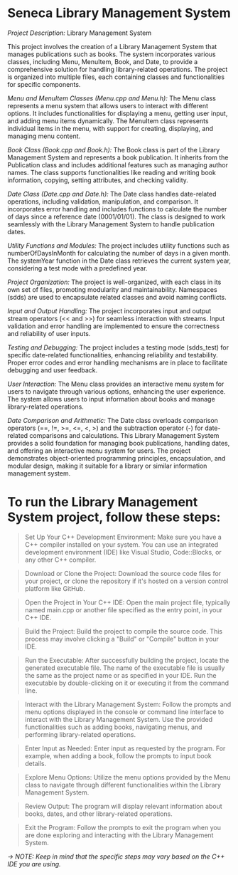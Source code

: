 # Seneca Library Management System

*Project Description:* Library Management System

This project involves the creation of a Library Management System that manages publications such as books. 
The system incorporates various classes, including Menu, MenuItem, Book, and Date, to provide a comprehensive solution for handling library-related operations. 
The project is organized into multiple files, each containing classes and functionalities for specific components.

*Menu and MenuItem Classes (Menu.cpp and Menu.h):*
The Menu class represents a menu system that allows users to interact with different options.
It includes functionalities for displaying a menu, getting user input, and adding menu items dynamically.
The MenuItem class represents individual items in the menu, with support for creating, displaying, and managing menu content.

*Book Class (Book.cpp and Book.h):*
The Book class is part of the Library Management System and represents a book publication.
It inherits from the Publication class and includes additional features such as managing author names.
The class supports functionalities like reading and writing book information, copying, setting attributes, and checking validity.

*Date Class (Date.cpp and Date.h):*
The Date class handles date-related operations, including validation, manipulation, and comparison.
It incorporates error handling and includes functions to calculate the number of days since a reference date (0001/01/01).
The class is designed to work seamlessly with the Library Management System to handle publication dates.

*Utility Functions and Modules:*
The project includes utility functions such as numberOfDaysInMonth for calculating the number of days in a given month.
The systemYear function in the Date class retrieves the current system year, considering a test mode with a predefined year.

*Project Organization:*
The project is well-organized, with each class in its own set of files, promoting modularity and maintainability.
Namespaces (sdds) are used to encapsulate related classes and avoid naming conflicts.

*Input and Output Handling:*
The project incorporates input and output stream operators (<< and >>) for seamless interaction with streams.
Input validation and error handling are implemented to ensure the correctness and reliability of user inputs.

*Testing and Debugging:*
The project includes a testing mode (sdds_test) for specific date-related functionalities, enhancing reliability and testability.
Proper error codes and error handling mechanisms are in place to facilitate debugging and user feedback.

*User Interaction:*
The Menu class provides an interactive menu system for users to navigate through various options, enhancing the user experience.
The system allows users to input information about books and manage library-related operations.

*Date Comparison and Arithmetic:*
The Date class overloads comparison operators (==, !=, >=, <=, <, >) and the subtraction operator (-) for date-related comparisons and calculations.
This Library Management System provides a solid foundation for managing book publications, handling dates, and offering an interactive menu system for users. 
The project demonstrates object-oriented programming principles, encapsulation, and modular design, making it suitable for a library or similar information management system.

# To run the Library Management System project, follow these steps:

> Set Up Your C++ Development Environment:
Make sure you have a C++ compiler installed on your system. You can use an integrated development environment (IDE) like Visual Studio, Code::Blocks, or any other C++ compiler.

> Download or Clone the Project:
Download the source code files for your project, or clone the repository if it's hosted on a version control platform like GitHub.

> Open the Project in Your C++ IDE:
Open the main project file, typically named main.cpp or another file specified as the entry point, in your C++ IDE.

> Build the Project:
Build the project to compile the source code. This process may involve clicking a "Build" or "Compile" button in your IDE.

> Run the Executable:
After successfully building the project, locate the generated executable file. The name of the executable file is usually the same as the project name or as specified in your IDE.
Run the executable by double-clicking on it or executing it from the command line.

> Interact with the Library Management System:
Follow the prompts and menu options displayed in the console or command line interface to interact with the Library Management System.
Use the provided functionalities such as adding books, navigating menus, and performing library-related operations.

> Enter Input as Needed:
Enter input as requested by the program. For example, when adding a book, follow the prompts to input book details.

> Explore Menu Options:
Utilize the menu options provided by the Menu class to navigate through different functionalities within the Library Management System.

> Review Output:
The program will display relevant information about books, dates, and other library-related operations.

> Exit the Program:
Follow the prompts to exit the program when you are done exploring and interacting with the Library Management System.

*-> NOTE: Keep in mind that the specific steps may vary based on the C++ IDE you are using.*
